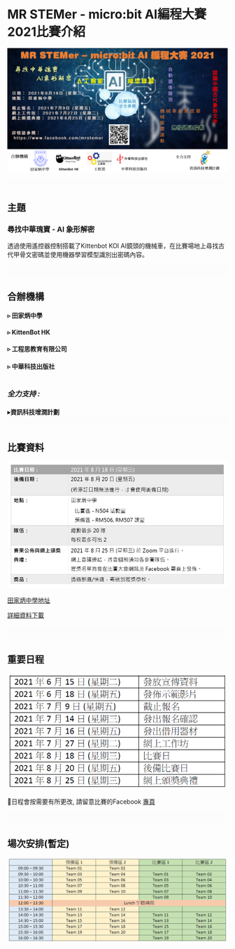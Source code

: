 # MR STEMer - micro:bit AI編程大賽2021比賽介紹

![](./images/poster.png)

![](./images/HubSpacer5mm.png)

## 主題

### **尋找中華瑰寶 - AI 象形解密**

透過使用遙控器控制搭載了Kittenbot KOI AI鏡頭的機械車，在比賽場地上尋找古代甲骨文密碼並使用機器學習模型識別出密碼內容。

![](./images/HubSpacer10mm.png)

## 合辦機構

#### ▹ 田家炳中學
#### ▹ KittenBot HK
#### ▹ 工程思教育有限公司
#### ▹ 中華科技出版社![](./images/HubSpacer2mm.png)

### *全力支持 :*

#### ▸資訊科技增潤計劃![](./images/HubSpacer10mm.png)

## 比賽資料

![](./images/DetailTable.png)

[田家炳中學地址](https://goo.gl/maps/XgsrNDeUQQdadzT66)

[詳細資料下載](https://bit.ly/3wvyPBo)

#### ![](./images/HubSpacer10mm.png)

## 重要日程 

![](./images/date.png)

📌日程會按需要有所更改, 請留意比賽的Facebook [專頁](https://www.facebook.com/mrstemer)



![](./images/HubSpacer10mm.png)

## 場次安排(暫定)

![](./images/TimeSlot.png)

